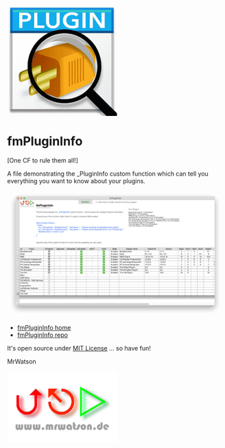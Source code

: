 [![fmPluginInfo logo][fmPluginInfo logo]][fmPluginInfo home]

# fmPluginInfo
[One CF to rule them all!]

A file demonstrating the _PluginInfo custom function which can tell you everything you want to know about your plugins.

![fmPluginInfo screen](fmPluginsInfo_Screen512_sm.png)

- [fmPluginInfo home][fmPluginInfo home]
- [fmPluginInfo repo][fmPluginInfo repo]


It's open source under [MIT License](LICENSE) ... so have fun!

MrWatson

[![mrwatson.de][mrwatson.de logo]][mrwatson.de]

[fmPluginInfo home]:https://www.fmworkmate.com/fmplugininfo
[fmPluginInfo repo]:https://github.com/mrwatson-de/fmPluginInfo
[fmPluginInfo logo]:fmPluginInfo2_sm.png
[mrwatson.de logo]:www.mrwatson.de_neon_256.png
[mrwatson.de]:http://www.mrwatson.de

